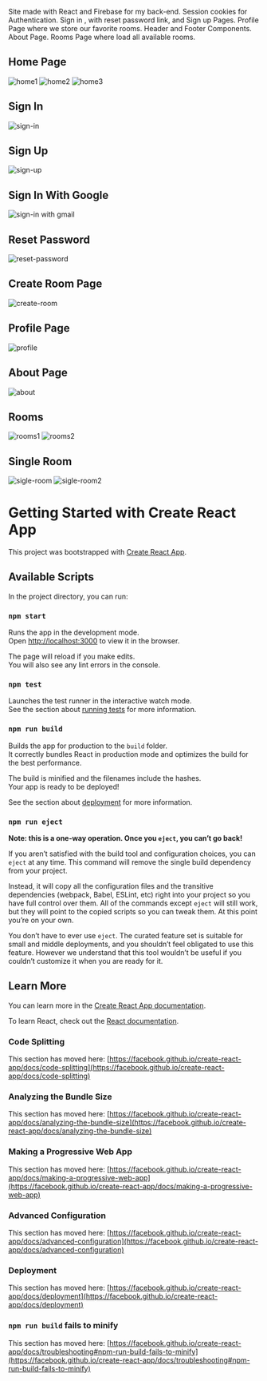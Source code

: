 Site made with React and Firebase for my back-end.
Session cookies for Authentication.
Sign in , with reset password link, and Sign up Pages.
Profile Page where we store our favorite rooms.
Header and Footer Components.
About Page.
Rooms Page where load all available rooms.
## Home Page
![home1](https://user-images.githubusercontent.com/23016548/113547908-5de9db80-95f7-11eb-9c75-ac5353b4a062.png)
![home2](https://user-images.githubusercontent.com/23016548/113547963-70fcab80-95f7-11eb-91f9-95ea1debf2ce.png)
![home3](https://user-images.githubusercontent.com/23016548/113547995-7b1eaa00-95f7-11eb-9159-e55dd7796e46.png)
## Sign In 
![sign-in](https://user-images.githubusercontent.com/23016548/113548653-95a55300-95f8-11eb-9743-2c0db33135f4.png)
## Sign Up 
![sign-up](https://user-images.githubusercontent.com/23016548/113548019-8376e500-95f7-11eb-8bd9-835fd69c4c16.png)
## Sign In With Google
![sign-in with gmail](https://user-images.githubusercontent.com/23016548/113548028-87a30280-95f7-11eb-8874-9ac2030dd216.png)
## Reset Password 
![reset-password](https://user-images.githubusercontent.com/23016548/113548041-8a9df300-95f7-11eb-83bc-afa4dc915fe9.png)
## Create Room Page
![create-room](https://user-images.githubusercontent.com/23016548/113548049-8e317a00-95f7-11eb-8ba9-bf7b426bf469.png)
## Profile Page
![profile](https://user-images.githubusercontent.com/23016548/113548066-94bff180-95f7-11eb-8f89-effdc5c3fa1d.png)
## About Page
![about](https://user-images.githubusercontent.com/23016548/113548076-98537880-95f7-11eb-82b1-e1b3068a3120.png)
## Rooms
![rooms1](https://user-images.githubusercontent.com/23016548/113548088-9c7f9600-95f7-11eb-995b-f0ff5949d0f6.png)
![rooms2](https://user-images.githubusercontent.com/23016548/113548089-9d182c80-95f7-11eb-94d9-c68c40876337.png)
## Single Room
![sigle-room](https://user-images.githubusercontent.com/23016548/113548108-a30e0d80-95f7-11eb-936a-6b09eb522e97.png)
![sigle-room2](https://user-images.githubusercontent.com/23016548/113548104-a2757700-95f7-11eb-8170-5dcaf9609870.png)

# Getting Started with Create React App

This project was bootstrapped with [Create React App](https://github.com/facebook/create-react-app).

## Available Scripts

In the project directory, you can run:

### `npm start`

Runs the app in the development mode.\
Open [http://localhost:3000](http://localhost:3000) to view it in the browser.

The page will reload if you make edits.\
You will also see any lint errors in the console.

### `npm test`

Launches the test runner in the interactive watch mode.\
See the section about [running tests](https://facebook.github.io/create-react-app/docs/running-tests) for more information.

### `npm run build`

Builds the app for production to the `build` folder.\
It correctly bundles React in production mode and optimizes the build for the best performance.

The build is minified and the filenames include the hashes.\
Your app is ready to be deployed!

See the section about [deployment](https://facebook.github.io/create-react-app/docs/deployment) for more information.

### `npm run eject`

**Note: this is a one-way operation. Once you `eject`, you can’t go back!**

If you aren’t satisfied with the build tool and configuration choices, you can `eject` at any time. This command will remove the single build dependency from your project.

Instead, it will copy all the configuration files and the transitive dependencies (webpack, Babel, ESLint, etc) right into your project so you have full control over them. All of the commands except `eject` will still work, but they will point to the copied scripts so you can tweak them. At this point you’re on your own.

You don’t have to ever use `eject`. The curated feature set is suitable for small and middle deployments, and you shouldn’t feel obligated to use this feature. However we understand that this tool wouldn’t be useful if you couldn’t customize it when you are ready for it.

## Learn More

You can learn more in the [Create React App documentation](https://facebook.github.io/create-react-app/docs/getting-started).

To learn React, check out the [React documentation](https://reactjs.org/).

### Code Splitting

This section has moved here: [https://facebook.github.io/create-react-app/docs/code-splitting](https://facebook.github.io/create-react-app/docs/code-splitting)

### Analyzing the Bundle Size

This section has moved here: [https://facebook.github.io/create-react-app/docs/analyzing-the-bundle-size](https://facebook.github.io/create-react-app/docs/analyzing-the-bundle-size)

### Making a Progressive Web App

This section has moved here: [https://facebook.github.io/create-react-app/docs/making-a-progressive-web-app](https://facebook.github.io/create-react-app/docs/making-a-progressive-web-app)

### Advanced Configuration

This section has moved here: [https://facebook.github.io/create-react-app/docs/advanced-configuration](https://facebook.github.io/create-react-app/docs/advanced-configuration)

### Deployment

This section has moved here: [https://facebook.github.io/create-react-app/docs/deployment](https://facebook.github.io/create-react-app/docs/deployment)

### `npm run build` fails to minify

This section has moved here: [https://facebook.github.io/create-react-app/docs/troubleshooting#npm-run-build-fails-to-minify](https://facebook.github.io/create-react-app/docs/troubleshooting#npm-run-build-fails-to-minify)
